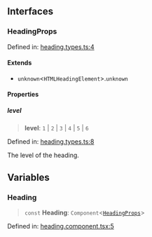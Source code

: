 ## Interfaces

### HeadingProps

Defined in: [heading.types.ts:4](https://github.com/spuxx1701/jslibs/blob/9e75110cf9e60ac27454c04289fa45add1887a86/packages/solid/src/components/typography/heading/heading.types.ts#L4)

#### Extends

- `unknown`\<`HTMLHeadingElement`\>.`unknown`

#### Properties

##### level

> **level**: `1` \| `2` \| `3` \| `4` \| `5` \| `6`

Defined in: [heading.types.ts:8](https://github.com/spuxx1701/jslibs/blob/9e75110cf9e60ac27454c04289fa45add1887a86/packages/solid/src/components/typography/heading/heading.types.ts#L8)

The level of the heading.

## Variables

### Heading

> `const` **Heading**: `Component`\<[`HeadingProps`](heading.md#headingprops)\>

Defined in: [heading.component.tsx:5](https://github.com/spuxx1701/jslibs/blob/9e75110cf9e60ac27454c04289fa45add1887a86/packages/solid/src/components/typography/heading/heading.component.tsx#L5)
